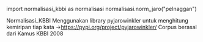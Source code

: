 import normalisasi_kbbi as normalisasi
normalisasi.norm_jaro("pelnaggan")



Normalisasi_KBBI
Menggunakan library pyjarowinkler untuk menghitung kemiripan tiap kata ->https://pypi.org/project/pyjarowinkler/
Corpus berasal dari Kamus KBBI 2008
